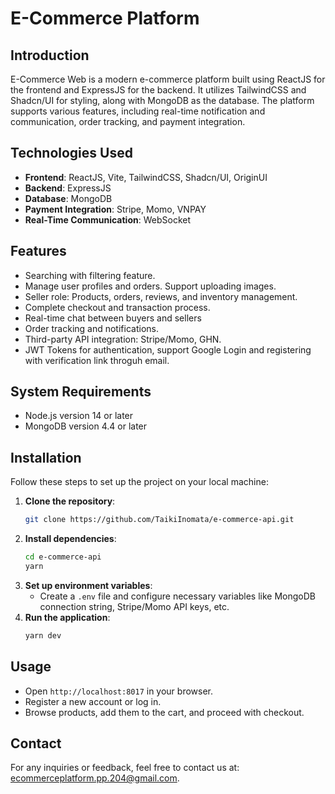 # E-Commerce Platform

## Introduction
E-Commerce Web is a modern e-commerce platform built using ReactJS for the frontend and ExpressJS for the backend. It utilizes TailwindCSS and Shadcn/UI for styling, along with MongoDB as the database. The platform supports various features, including real-time notification and communication, order tracking, and payment integration.

## Technologies Used
- **Frontend**: ReactJS, Vite, TailwindCSS, Shadcn/UI, OriginUI
- **Backend**: ExpressJS
- **Database**: MongoDB
- **Payment Integration**: Stripe, Momo, VNPAY
- **Real-Time Communication**: WebSocket

## Features
- Searching with filtering feature.
- Manage user profiles and orders. Support uploading images.
- Seller role: Products, orders, reviews, and inventory management.
- Complete checkout and transaction process.
- Real-time chat between buyers and sellers
- Order tracking and notifications.
- Third-party API integration: Stripe/Momo, GHN.
- JWT Tokens for authentication, support Google Login and registering with verification link throguh email.

## System Requirements
- Node.js version 14 or later
- MongoDB version 4.4 or later

## Installation
Follow these steps to set up the project on your local machine:

1. **Clone the repository**:
   ```bash
   git clone https://github.com/TaikiInomata/e-commerce-api.git
   ```
2. **Install dependencies**:
   ```bash
   cd e-commerce-api
   yarn
   ```
3. **Set up environment variables**:
   - Create a `.env` file and configure necessary variables like MongoDB connection string, Stripe/Momo API keys, etc.
4. **Run the application**:
   ```bash
   yarn dev
   ```

## Usage
- Open `http://localhost:8017` in your browser.
- Register a new account or log in.
- Browse products, add them to the cart, and proceed with checkout.

## Contact
For any inquiries or feedback, feel free to contact us at: ecommerceplatform.pp.204@gmail.com.

